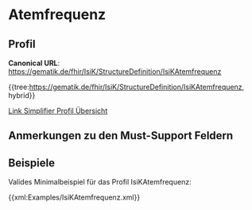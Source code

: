# Atemfrequenz

## Profil

**Canonical URL**: https://gematik.de/fhir/IsiK/StructureDefinition/IsiKAtemfrequenz

{{tree:https://gematik.de/fhir/IsiK/StructureDefinition/IsiKAtemfrequenz, hybrid}}

[Link Simplifier Profil Übersicht](https://simplifier.net/isik-modulvitalparameter/isikatemfrequenz)

## Anmerkungen zu den Must-Support Feldern

## Beispiele

Valides Minimalbeispiel für das Profil IsiKAtemfrequenz:

{{xml:Examples/IsiKAtemfrequenz.xml}}
